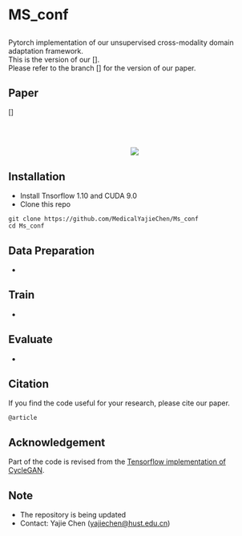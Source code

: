 # MS_conf
## 

Pytorch implementation of our unsupervised cross-modality domain adaptation framework. <br/>
This is the version of our []. <br/>
Please refer to the branch [] for the version of our  paper. <br/>

## Paper
[]
<br/>

<br/>
<br/>
<p align="center">
  <img src="figure/framework.png">
</p>

## Installation
* Install Tnsorflow 1.10 and CUDA 9.0
* Clone this repo
```
git clone https://github.com/MedicalYajieChen/Ms_conf
cd Ms_conf
```

## Data Preparation
* 

## Train
* 

## Evaluate
* 

## Citation
If you find the code useful for your research, please cite our paper.
```
@article
```

## Acknowledgement
Part of the code is revised from the [Tensorflow implementation of CycleGAN](https://github.com/leehomyc/cyclegan-1).

## Note
* The repository is being updated
* Contact: Yajie Chen (yajiechen@hust.edu.cn)
